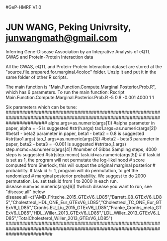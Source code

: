 #GeP-HMRF V1.0
# JUN WANG, Peking Univrsity, junwangmath@gmail.com

Inferring Gene-Disease Association by an Integrative Analysis of eQTL GWAS and Protein-Protein Interaction data

All the GWAS, eQTL and Protein-Protein Interaction dataset are stored at the "source.file.prepared.for.marginal.4coloc" folder. Unzip it and put it in the same folder of other R scripts.

The main function is "Main.Function.Compute.Marginal.Posterior.Prob.R", which has 6 parameters.
To run the main function:
      Rscript Main.Function.Compute.Marginal.Posterior.Prob.R -5 0.8 -0.001 4000 1 1

Six parameters which can be tune: ############################################################################################################################### alpha.args=as.numeric(args[1]) #alpha parameter in paper, alpha = -5 is suggested #str(h.args) tao1.args=as.numeric(args[2]) #beta1 - beta2 parameter in paper, beta1 - beta2 = 0.8 is suggested #str(tao1.args) tao_1.args=as.numeric(args[3]) #beta2 - beta3 parameter in paper, beta2 - beta3 = -0.001 is suggested #str(tao_1.args) step.mcmc=as.numeric(args[4]) #number of Gibbs Sampling steps, 4000 steps is suggested #str(step.mcmc) task.id=as.numeric(args[5]) # if task.id is set as 1, the program will not permutate the log-likelihood # score computed from Sherlock, this will output the original marginal posterior # probability. If task.id != 1, program will do permutation, to get the randomized # marginal posterior probability. We suggest to do 2000 permutation, i.e. set task.id from 1 to 2000 in each run. disease.num=as.numeric(args[6]) #which disease you want to run, see "disease.all" below
disease.all=c("AMD_Fritsche_2015_GTExV6_LD85","Barrett_08_GTExV6_LD85","Cholestreol_HDL_ONE_Eur_GTExV6_LD85","Cholestreol_TC_ONE_Eur_GTExV6_LD85","Cronhs.EU_Liu_2015_GTExV6_LD85","Franke_Cronhs_meta_GTExV6_LD85","HDL_Willer_2013_GTExV6_LD85","LDL_Willer_2013_GTExV6_LD85","TotalCholesterol_Willer_2013_GTExV6_LD85") #################################################################################################################################


